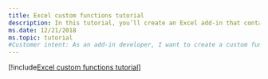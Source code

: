 ```yaml
---
title: Excel custom functions tutorial
description: In this tutorial, you’ll create an Excel add-in that contains a custom function that can perform calculations, request web data, or stream web data.
ms.date: 12/21/2018
ms.topic: tutorial
#Customer intent: As an add-in developer, I want to create a custom function in Excel to increase productivity. 
---
```


[!include[Excel custom functions tutorial](../includes/file-tutorial-excel-custom-functions.md)]